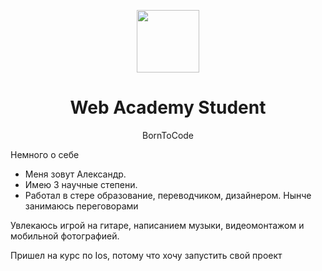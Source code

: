 <p align="center">
    <a href="https://web-academy.com.ua/" target="_blank">
        <img src="https://web-academy.com.ua/images/logo_web_academy.png" height="100px">
    </a>
    <h1 align="center">Web Academy Student</h1>
<p align="center">BornToCode</p>
<p>Немного о себе</p>
<ul>
    <li>Меня зовут Александр.</li>
    <li>Имею 3 научные степени.</li>
    <li>Работал в стере образование, переводчиком, дизайнером. Нынче занимаюсь переговорами</li>
</ul>
<p>Увлекаюсь игрой на гитаре, написанием музыки, видеомонтажом и мобильной фотографией. </p>
<p>Пришел на курс по Ios, потому что хочу запустить свой проект</p>

